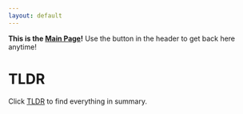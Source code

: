 ```yaml
---
layout: default
---
```


**This is the [Main Page](./index.html)!** Use the button in the header to get back here anytime!

# TLDR
Click [TLDR](./TLDR.html) to find everything in summary.